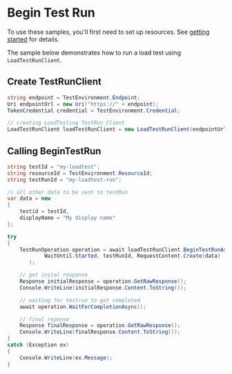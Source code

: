 # Begin Test Run

To use these samples, you'll first need to set up resources. See [getting started](https://github.com/Azure/azure-sdk-for-net/blob/main/sdk/loadtestservice/Azure.Developer.LoadTesting/README.md#getting-started) for details.

The sample below demonstrates how to run a load test using `LoadTestRunClient`.


## Create TestRunClient
```C# Snippet:Azure_Developer_LoadTesting_CreateTestRunClient
string endpoint = TestEnvironment.Endpoint;
Uri endpointUrl = new Uri("https://" + endpoint);
TokenCredential credential = TestEnvironment.Credential;

// creating LoadTesting TestRun Client
LoadTestRunClient loadTestRunClient = new LoadTestRunClient(endpointUrl, credential);
```

## Calling BeginTestRun
```C# Snippet:Azure_Developer_LoadTesting_BeginTestRunAsync
string testId = "my-loadtest";
string resourceId = TestEnvironment.ResourceId;
string testRunId = "my-loadtest-run";

// all other data to be sent to testRun
var data = new
{
    testid = testId,
    displayName = "My display name"
};

try
{
    TestRunOperation operation = await loadTestRunClient.BeginTestRunAsync(
            WaitUntil.Started, testRunId, RequestContent.Create(data)
       );

    // get inital response
    Response initialResponse = operation.GetRawResponse();
    Console.WriteLine(initialResponse.Content.ToString());

    // waiting for testrun to get completed
    await operation.WaitForCompletionAsync();

    // final reponse
    Response finalResponse = operation.GetRawResponse();
    Console.WriteLine(finalResponse.Content.ToString());
}
catch (Exception ex)
{
    Console.WriteLine(ex.Message);
}
```
